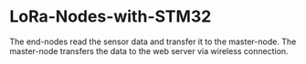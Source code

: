 # LoRa-Nodes-with-STM32
The end-nodes read the sensor data and transfer it to the master-node. The master-node transfers the data to the web server via wireless connection.
